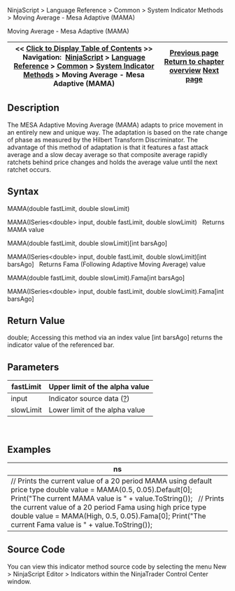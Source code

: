 ﻿
NinjaScript \> Language Reference \> Common \> System Indicator Methods \> Moving Average \- Mesa Adaptive (MAMA)

Moving Average \- Mesa Adaptive (MAMA)

| \<\< [Click to Display Table of Contents](moving_average_-_mesa_adaptive.md) \>\> **Navigation:**     [NinjaScript](ninjascript.md) \> [Language Reference](language_reference_wip.md) \> [Common](common.md) \> [System Indicator Methods](indicators.md) \> Moving Average \- Mesa Adaptive (MAMA) | [Previous page](moving_average_-_kaufmans_adap.md) [Return to chapter overview](indicators.md) [Next page](moving_average_-_simple_sma.md) |
| --- | --- |
## Description
The MESA Adaptive Moving Average (MAMA) adapts to price movement in an entirely new and unique way. The adaptation is based on the rate change of phase as measured by the Hilbert Transform Discriminator. The advantage of this method of adaptation is that it features a fast attack average and a slow decay average so that composite average rapidly ratchets behind price changes and holds the average value until the next ratchet occurs. 

## Syntax
MAMA(double fastLimit, double slowLimit)  

MAMA(ISeries\<double\> input, double fastLimit, double slowLimit)
 
Returns MAMA value  

MAMA(double fastLimit, double slowLimit)\[int barsAgo]  

MAMA(ISeries\<double\> input, double fastLimit, double slowLimit)\[int barsAgo]
 
Returns Fama (Following Adaptive Moving Average) value  

MAMA(double fastLimit, double slowLimit).Fama\[int barsAgo]  

MAMA(ISeries\<double\> input, double fastLimit, double slowLimit).Fama\[int barsAgo]

## Return Value
double; Accessing this method via an index value \[int barsAgo] returns the indicator value of the referenced bar.

## Parameters

| fastLimit | Upper limit of the alpha value |
| --- | --- |
| input | Indicator source data ([?](valid_input_data_for_indicator.md)) |
| slowLimit | Lower limit of the alpha value |
 
## 
## Examples

| ns |
| --- |
| // Prints the current value of a 20 period MAMA using default price type double value \= MAMA(0\.5, 0\.05).Default\[0]; Print("The current MAMA value is " \+ value.ToString());   // Prints the current value of a 20 period Fama using high price type double value \= MAMA(High, 0\.5, 0\.05).Fama\[0]; Print("The current Fama value is " \+ value.ToString()); |

## Source Code
You can view this indicator method source code by selecting the menu New \> NinjaScript Editor \> Indicators within the NinjaTrader Control Center window.
